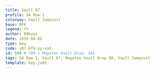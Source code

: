 ```yaml
---
title: Vault 87
profile: SA Row 1
colorway: Vault Jumpsuit
base: BFK
legend: YY
author: 00keys
date: 2016-04-01
type: key
code: v87-bfk-yy-sa1
id: 508 # 700 = Megaton Vault Drop, SA1
tags: SA Row 1, Vault 87, Megaton Vault Drop GB, Vault Jumpsuit
template: key.jade
---
```


<span class="more"> 


